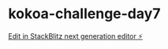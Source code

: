 # kokoa-challenge-day7

[Edit in StackBlitz next generation editor ⚡️](https://stackblitz.com/~/github.com/Min-Y514/kokoa-challenge-day7)
